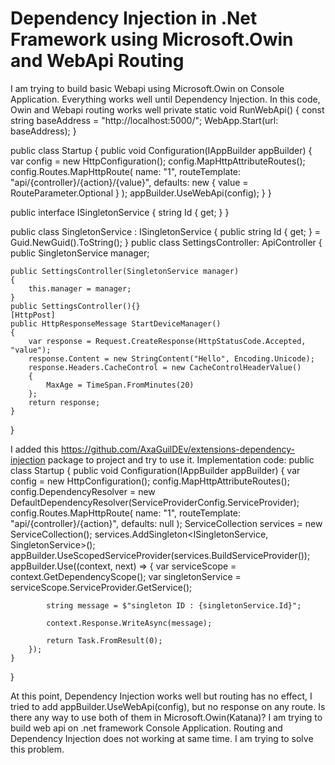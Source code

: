 
# Dependency Injection in .Net Framework using Microsoft.Owin and WebApi Routing

I am trying to build basic Webapi using Microsoft.Owin on Console Application. Everything works well until Dependency Injection.
In this code, Owin and Webapi routing works well
private static void RunWebApi()
{
    const string baseAddress = "http://localhost:5000/";
    WebApp.Start<Startup>(url: baseAddress);
}

public class Startup
{
    public void Configuration(IAppBuilder appBuilder)
    {
        var config = new HttpConfiguration();
        config.MapHttpAttributeRoutes();
        config.Routes.MapHttpRoute(
            name: "1",
            routeTemplate: "api/{controller}/{action}/{value}",
            defaults: new { value = RouteParameter.Optional }
        );
        appBuilder.UseWebApi(config);
    }
}

public interface ISingletonService
{
    string Id { get; }
}

public class SingletonService : ISingletonService
{
    public string Id { get; } = Guid.NewGuid().ToString();
}
public class SettingsController: ApiController
{
    public SingletonService manager;

    public SettingsController(SingletonService manager)
    {
        this.manager = manager;
    }
    public SettingsController(){}
    [HttpPost]
    public HttpResponseMessage StartDeviceManager()
    {
        var response = Request.CreateResponse(HttpStatusCode.Accepted, "value");
        response.Content = new StringContent("Hello", Encoding.Unicode);
        response.Headers.CacheControl = new CacheControlHeaderValue()
        {
            MaxAge = TimeSpan.FromMinutes(20)
        };
        return response;
    }
}

I added this https://github.com/AxaGuilDEv/extensions-dependency-injection package to project and try to use it.
Implementation code:
public class Startup
{
    public void Configuration(IAppBuilder appBuilder)
    {
        var config = new HttpConfiguration();
        config.MapHttpAttributeRoutes();
        config.DependencyResolver = new DefaultDependencyResolver(ServiceProviderConfig.ServiceProvider);
        config.Routes.MapHttpRoute(
            name: "1",
            routeTemplate: "api/{controller}/{action}",
            defaults: null
        );
        ServiceCollection services = new ServiceCollection();
        services.AddSingleton<ISingletonService, SingletonService>();
        appBuilder.UseScopedServiceProvider(services.BuildServiceProvider());
        appBuilder.Use((context, next) =>
        {
            var serviceScope = context.GetDependencyScope();
            var singletonService = serviceScope.ServiceProvider.GetService<ISingletonService>();

            string message = $"singleton ID : {singletonService.Id}";

            context.Response.WriteAsync(message);

            return Task.FromResult(0);
        });
    }
}

At this point, Dependency Injection works well but routing has no effect, I tried to add appBuilder.UseWebApi(config), but no response on any route.
Is there any way to use both of them in Microsoft.Owin(Katana)?
I am trying to build web api on .net framework Console Application. Routing and Dependency Injection does not working at same time. I am trying to solve this problem.

        